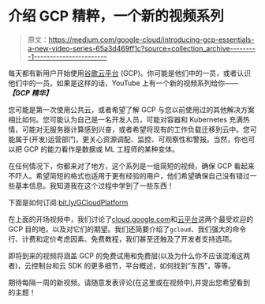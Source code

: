 # 介绍 GCP 精粹，一个新的视频系列

> 原文：<https://medium.com/google-cloud/introducing-gcp-essentials-a-new-video-series-65a3d469ff1c?source=collection_archive---------1----------------------->

每天都有新用户开始使用[谷歌云平台](https://cloud.google.com) (GCP)。你可能是他们中的一员，或者认识他们中的一员。如果是这样的话，YouTube 上有一个新的视频系列给你——***【GCP 精华】***

您可能是第一次使用公共云，或者希望了解 GCP 与您以前使用过的其他解决方案相比如何。您可能认为自己是一名开发人员，可能对容器和 Kubernetes 充满热情，可能对无服务器计算感到兴奋，或者希望将现有的工作负载迁移到云中。您可能属于(开发)运营部门，更关心资源调配、监控、可观察性和警报。当然，你也可以把 GCP 的能力看作是数据或 ML 工程师的某种变体。

在任何情况下，你都来对了地方，这个系列是一组简短的视频，确保 GCP 看起来不吓人。希望简短的格式也适用于更有经验的用户，他们希望确保自己没有错过一些基本信息。我知道我在这个过程中学到了一些东西！

下面是如何订阅:[bit.ly/GCloudPlatform](http://bit.ly/GCloudPlatform)

在上面的开场视频中，我们讨论了[cloud.google.com](http://cloud.google.com)和[云平台](https://console.cloud.google.com)这两个最受欢迎的 GCP 目的地，以及对它们的期望。我们还简要介绍了`gcloud`、我们强大的命令行、计费和定价考虑因素、免费教程，我们甚至还触及了开发者支持选项。

即将到来的视频将涵盖 GCP 的免费试用和免费层(以及为什么你不应该混淆这两者)，云控制台和云 SDK 的更多细节，平台概述，如何找到“东西”，等等。

期待每隔一周的新视频。请随意发表评论(在这里或在视频中),并提出您希望看到的主题！